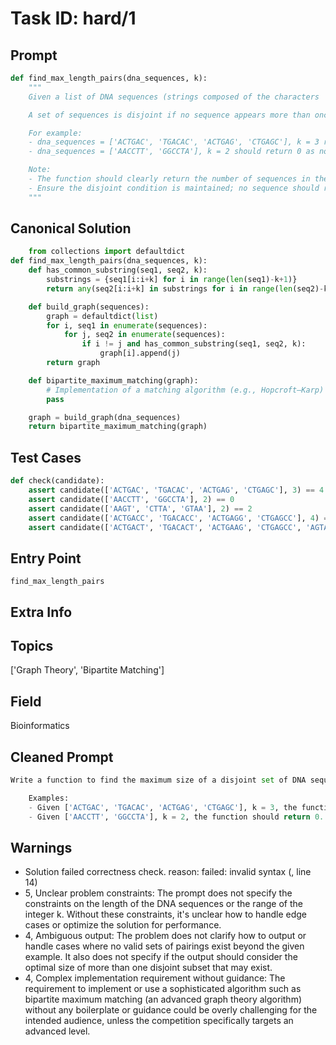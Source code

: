# Task ID: hard/1

## Prompt

```python
def find_max_length_pairs(dna_sequences, k):
    """
    Given a list of DNA sequences (strings composed of the characters 'A', 'C', 'G', and 'T') and an integer k, design a function to identify the maximum size of a disjoint set of DNA sequences where each sequence in the set can be paired with at least one other sequence with which it shares a common substring of length at least k.

    A set of sequences is disjoint if no sequence appears more than once in the set. The function should aim to include the largest number of DNA sequences in the matching set.

    For example:
    - dna_sequences = ['ACTGAC', 'TGACAC', 'ACTGAG', 'CTGAGC'], k = 3 returns 4 because all sequences can be matched in pairs ('ACTGAC' with 'TGACAC', 'ACTGAG' with 'CTGAGC') sharing at least a substring of length 3.
    - dna_sequences = ['AACCTT', 'GGCCTA'], k = 2 should return 0 as no two sequences can share a common substring of length 2.

    Note:
    - The function should clearly return the number of sequences in the optimal disjoint set.
    - Ensure the disjoint condition is maintained; no sequence should repeat within the resulting set.
    """
```

## Canonical Solution

```python
    from collections import defaultdict
def find_max_length_pairs(dna_sequences, k):
    def has_common_substring(seq1, seq2, k):
        substrings = {seq1[i:i+k] for i in range(len(seq1)-k+1)}
        return any(seq2[i:i+k] in substrings for i in range(len(seq2)-k+1))

    def build_graph(sequences):
        graph = defaultdict(list)
        for i, seq1 in enumerate(sequences):
            for j, seq2 in enumerate(sequences):
                if i != j and has_common_substring(seq1, seq2, k):
                    graph[i].append(j)
        return graph

    def bipartite_maximum_matching(graph):
        # Implementation of a matching algorithm (e.g., Hopcroft–Karp)
        pass

    graph = build_graph(dna_sequences)
    return bipartite_maximum_matching(graph)
```

## Test Cases

```python
def check(candidate):
    assert candidate(['ACTGAC', 'TGACAC', 'ACTGAG', 'CTGAGC'], 3) == 4
    assert candidate(['AACCTT', 'GGCCTA'], 2) == 0
    assert candidate(['AAGT', 'CTTA', 'GTAA'], 2) == 2
    assert candidate(['ACTGACC', 'TGACACC', 'ACTGAGG', 'CTGAGCC'], 4) == 2
    assert candidate(['ACTGACT', 'TGACACT', 'ACTGAAG', 'CTGAGCC', 'AGTAGGG'], 3) == 4
```

## Entry Point

`find_max_length_pairs`

## Extra Info

## Topics

['Graph Theory', 'Bipartite Matching']

## Field

Bioinformatics

## Cleaned Prompt

```python
Write a function to find the maximum size of a disjoint set of DNA sequences where each sequence can be paired with at least one other sequence sharing a common substring of at least length k. The function should return the number of sequences that can be optimally matched.

    Examples:
    - Given ['ACTGAC', 'TGACAC', 'ACTGAG', 'CTGAGC'], k = 3, the function should return 4.
    - Given ['AACCTT', 'GGCCTA'], k = 2, the function should return 0.
```

## Warnings

- Solution failed correctness check. reason: failed: invalid syntax (<string>, line 14)
- 5, Unclear problem constraints: The prompt does not specify the constraints on the length of the DNA sequences or the range of the integer k. Without these constraints, it's unclear how to handle edge cases or optimize the solution for performance.
- 4, Ambiguous output: The problem does not clarify how to output or handle cases where no valid sets of pairings exist beyond the given example. It also does not specify if the output should consider the optimal size of more than one disjoint subset that may exist.
- 4, Complex implementation requirement without guidance: The requirement to implement or use a sophisticated algorithm such as bipartite maximum matching (an advanced graph theory algorithm) without any boilerplate or guidance could be overly challenging for the intended audience, unless the competition specifically targets an advanced level.

